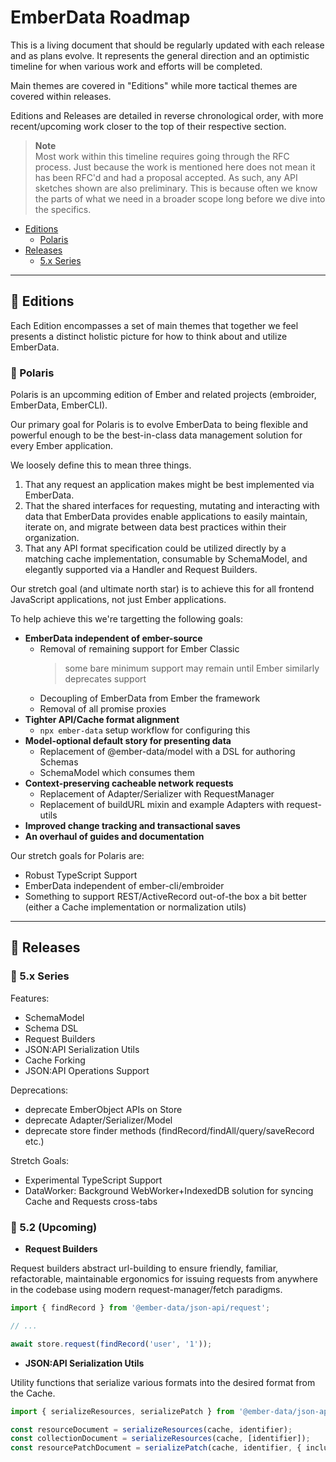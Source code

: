 # EmberData Roadmap

This is a living document that should be regularly updated with each 
release and as plans evolve.
It represents the general direction and an optimistic timeline for 
when various work and efforts will be completed.

Main themes are covered in "Editions" while more tactical themes are 
covered within releases.

Editions and Releases are detailed in reverse chronological order, 
with more recent/upcoming work closer to the top of their respective 
section.

> **Note** <br>
> Most work within this timeline requires going through the RFC process.
> Just because the work is mentioned here does not mean it has been 
> RFC'd and had a proposal accepted. As such, any API sketches shown 
> are also preliminary. This is because often we know the parts of
> what we need in a broader scope long before we dive into the 
> specifics.

- [Editions](#-editions)
  - [Polaris](#-polaris)
- [Releases](#-releases)
  - [5.x Series](#-5x-series)

--------------

## 💜 Editions

Each Edition encompasses a set of main themes that together we feel presents a distinct holistic
picture for how to think about and utilize EmberData.

### 🔸 Polaris

Polaris is an upcomming edition of Ember and related projects (embroider, EmberData, EmberCLI).

Our primary goal for Polaris is to evolve EmberData to being flexible and powerful enough to be the best-in-class data management solution for every Ember application.

We loosely define this to mean three things.

1) That any request an application makes might be best implemented via EmberData.
2) That the shared interfaces for requesting, mutating and interacting with data that EmberData provides
    enable applications to easily maintain, iterate on, and migrate between data best practices within
    their organization.
3) That any API format specification could be utilized directly by a matching cache implementation,
    consumable by SchemaModel, and elegantly supported via a Handler and Request Builders.

Our stretch goal (and ultimate north star) is to achieve this for all frontend JavaScript applications, not just Ember applications.

To help achieve this we're targetting the following goals:

- **EmberData independent of ember-source**
  - Removal of remaining support for Ember Classic 
    > some bare minimum support may remain until Ember similarly deprecates support
  - Decoupling of EmberData from Ember the framework
  - Removal of all promise proxies
- **Tighter API/Cache format alignment**
  - `npx ember-data` setup workflow for configuring this
- **Model-optional default story for presenting data**
  - Replacement of @ember-data/model with a DSL for authoring Schemas
  - SchemaModel which consumes them
- **Context-preserving cacheable network requests**
  - Replacement of Adapter/Serializer with RequestManager
  - Replacement of buildURL mixin and example Adapters with request-utils
- **Improved change tracking and transactional saves**
- **An overhaul of guides and documentation**


Our stretch goals for Polaris are:

- Robust TypeScript Support
- EmberData independent of ember-cli/embroider
- Something to support REST/ActiveRecord out-of-the box a bit better (either a Cache implementation or normalization utils)

--------------

## 💜 Releases

### 🔸 5.x Series

Features:

- SchemaModel
- Schema DSL
- Request Builders
- JSON:API Serialization Utils
- Cache Forking
- JSON:API Operations Support

Deprecations:

- deprecate EmberObject APIs on Store
- deprecate Adapter/Serializer/Model
- deprecate store finder methods (findRecord/findAll/query/saveRecord etc.)

Stretch Goals:

- Experimental TypeScript Support
- DataWorker: Background WebWorker+IndexedDB solution for syncing Cache and Requests cross-tabs 

### 🔸 5.2 (Upcoming)

- **Request Builders**

Request builders abstract url-building to ensure friendly, familiar, refactorable, maintainable ergonomics
for issuing requests from anywhere in the codebase using modern request-manager/fetch paradigms.

```ts
import { findRecord } from '@ember-data/json-api/request';

// ...

await store.request(findRecord('user', '1'));
```

- **JSON:API Serialization Utils**

Utility functions that serialize various formats into the desired format from the Cache.

```ts
import { serializeResources, serializePatch } from '@ember-data/json-api/request';

const resourceDocument = serializeResources(cache, identifier);
const collectionDocument = serializeResources(cache, [identifier]);
const resourcePatchDocument = serializePatch(cache, identifier, { include: [] });
```
